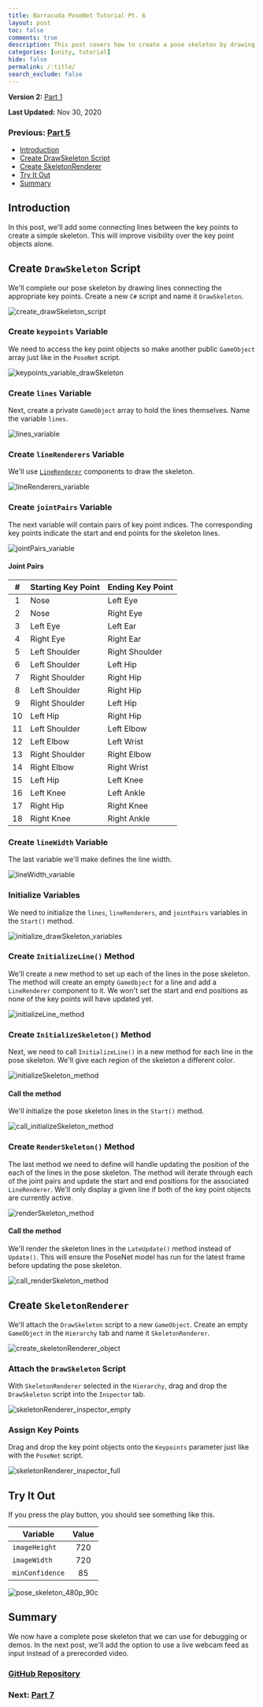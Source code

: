 ```yaml
---
title: Barracuda PoseNet Tutorial Pt. 6
layout: post
toc: false
comments: true
description: This post covers how to create a pose skeleton by drawing lines between key points.
categories: [unity, tutorial]
hide: false
permalink: /:title/
search_exclude: false
---
```


**Version 2:** [Part 1](https://christianjmills.com/Barracuda-PoseNet-Tutorial-V2-1/) 

**Last Updated:** Nov 30, 2020

### Previous: [Part 5](https://christianjmills.com/Barracuda-PoseNet-Tutorial-5/)

* [Introduction](#introduction)
* [Create DrawSkeleton Script](#create-drawskeleton-script)
* [Create SkeletonRenderer](#create-skeletonrenderer)
* [Try It Out](#try-it-out)
* [Summary](#summary)

## Introduction

In this post, we'll add some connecting lines between the key points to create a simple skeleton. This will improve visibility over the key point objects alone.

## Create `DrawSkeleton` Script

We'll complete our pose skeleton by drawing lines connecting the appropriate key points. Create a new `C#` script and name it `DrawSkeleton`.

![create_drawSkeleton_script](\images\barracuda-posenet-tutorial\part-6\create_drawSkeleton_script.PNG)

### Create `keypoints` Variable

We need to access the key point objects so make another public `GameObject` array just like in the `PoseNet` script.

![keypoints_variable_drawSkeleton](\images\barracuda-posenet-tutorial\part-6\keypoints_variable_drawSkeleton.png)



### Create `lines` Variable

Next, create a private `GameObject` array to hold the lines themselves. Name the variable `lines`.

![lines_variable](\images\barracuda-posenet-tutorial\part-6\lines_variable.png)



### Create `lineRenderers` Variable

We'll use [`LineRenderer`](https://docs.unity3d.com/Manual/class-LineRenderer.html) components to draw the skeleton.

![lineRenderers_variable](\images\barracuda-posenet-tutorial\part-6\lineRenderers_variable.png)



### Create `jointPairs` Variable

The next variable will contain pairs of key point indices. The corresponding key points indicate the start and end points for the skeleton lines.

![jointPairs_variable](\images\barracuda-posenet-tutorial\part-6\jointPairs_variable.png)

#### Joint Pairs

|  #   | Starting Key Point | Ending Key Point |
| :--: | ------------------ | ---------------- |
|  1   | Nose               | Left Eye         |
|  2   | Nose               | Right Eye        |
|  3   | Left Eye           | Left Ear         |
|  4   | Right Eye          | Right Ear        |
|  5   | Left Shoulder      | Right Shoulder   |
|  6   | Left Shoulder      | Left Hip         |
|  7   | Right Shoulder     | Right Hip        |
|  8   | Left Shoulder      | Right Hip        |
|  9   | Right Shoulder     | Left Hip         |
|  10  | Left Hip           | Right Hip        |
|  11  | Left Shoulder      | Left Elbow       |
|  12  | Left Elbow         | Left Wrist       |
|  13  | Right Shoulder     | Right Elbow      |
|  14  | Right Elbow        | Right Wrist      |
|  15  | Left Hip           | Left Knee        |
|  16  | Left Knee          | Left Ankle       |
|  17  | Right Hip          | Right Knee       |
|  18  | Right Knee         | Right Ankle      |



### Create `lineWidth` Variable

The last variable we'll make defines the line width.

![lineWidth_variable](\images\barracuda-posenet-tutorial\part-6\lineWidth_variable.png)



### Initialize Variables

We need to initialize the `lines`, `lineRenderers`, and `jointPairs` variables in the `Start()` method.

![initialize_drawSkeleton_variables](\images\barracuda-posenet-tutorial\part-6\initialize_drawSkeleton_variables.png)



### Create `InitializeLine()` Method

We'll create a new method to set up each of the lines in the pose skeleton. The method will create an empty `GameObject` for a line and add a `LineRenderer` component to it. We won't set the start and end positions as none of the key points will have updated yet.

![initializeLine_method](\images\barracuda-posenet-tutorial\part-6\initializeLine_method.png)



### Create `InitializeSkeleton()` Method

Next, we need to call `InitializeLine()` in a new method for each line in the pose skeleton. We'll give each region of the skeleton a different color.

![initializeSkeleton_method](\images\barracuda-posenet-tutorial\part-6\initializeSkeleton_method.png)

#### Call the method

We'll initialize the pose skeleton lines in the `Start()` method.

![call_initializeSkeleton_method](\images\barracuda-posenet-tutorial\part-6\call_initializeSkeleton_method.png)



### Create `RenderSkeleton()` Method

The last method we need to define will handle updating the position of the each of the lines in the pose skeleton. The method will iterate through each of the joint pairs and update the start and end positions for the associated `LineRenderer`. We'll only display a given line if both of the key point objects are currently active. 

![renderSkeleton_method](\images\barracuda-posenet-tutorial\part-6\renderSkeleton_method.png)

#### Call the method

We'll render the skeleton lines in the `LateUpdate()` method instead of `Update()`. This will ensure the PoseNet model has run for the latest frame before updating the pose skeleton.

![call_renderSkeleton_method](\images\barracuda-posenet-tutorial\part-6\call_renderSkeleton_method_2.png)



## Create `SkeletonRenderer`

We'll attach the `DrawSkeleton` script to a new `GameObject`. Create an empty `GameObject` in the `Hierarchy` tab and name it `SkeletonRenderer`.

![create_skeletonRenderer_object](\images\barracuda-posenet-tutorial\part-6\create_skeletonRenderer_object.PNG)



### Attach the `DrawSkeleton` Script

With `SkeletonRenderer` selected in the `Hierarchy`, drag and drop the `DrawSkeleton` script into the `Inspector` tab.

![skeletonRenderer_inspector_empty](\images\barracuda-posenet-tutorial\part-6\skeletonRenderer_inspector_empty.PNG)

### Assign Key Points

Drag and drop the key point objects onto the `Keypoints` parameter just like with the `PoseNet` script.

![skeletonRenderer_inspector_full](\images\barracuda-posenet-tutorial\part-6\skeletonRenderer_inspector_full.PNG)

## Try It Out

If you press the play button, you should see something like this.

| Variable        | Value |
| --------------- | :---: |
| `imageHeight`   |  720  |
| `imageWidth`    |  720  |
| `minConfidence` |  85   |

![pose_skeleton_480p_90c](\images\barracuda-posenet-tutorial\part-6\pose_skeleton_480p_90c.gif)

## Summary

We now have a complete pose skeleton that we can use for debugging or demos. In the next post, we'll add the option to use a live webcam feed as input instead of a prerecorded video.

### [GitHub Repository](https://github.com/cj-mills/Barracuda-PoseNet-Tutorial)

### Next: [Part  7](https://christianjmills.com/Barracuda-PoseNet-Tutorial-7/)

